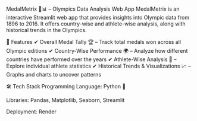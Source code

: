 MedalMetrix 🏅📊 – Olympics Data Analysis Web App
MedalMetrix is an interactive Streamlit web app that provides insights into Olympic data from 1896 to 2016. It offers country-wise and athlete-wise analysis, along with historical trends in the Olympics.

🌟 Features
✔ Overall Medal Tally 🏆 – Track total medals won across all Olympic editions
✔ Country-Wise Performance 🌍 – Analyze how different countries have performed over the years
✔ Athlete-Wise Analysis 👤 – Explore individual athlete statistics
✔ Historical Trends & Visualizations 📈 – Graphs and charts to uncover patterns

🛠 Tech Stack
Programming Language: Python 🐍

Libraries: Pandas, Matplotlib, Seaborn, Streamlit

Deployment: Render
